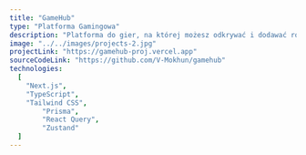 ```yaml
---
title: "GameHub"
type: "Platforma Gamingowa"
description: "Platforma do gier, na której możesz odkrywać i dodawać różne gry do swojej biblioteki. Nawiąż kontakt z innymi, czatuj, importuj gry ze Steam, dziel się recenzjami gier i przeglądaj rankingi. Ta strona została zbudowana przy użyciu Next.js i TypeScript, Prisma jako ORM i PostgreSQL jako bazy danych. Stan frontendu jest zarządzany za pomocą Zustand, a React Query służy do pobierania danych."
image: "../../images/projects-2.jpg"
projectLink: "https://gamehub-proj.vercel.app"
sourceCodeLink: "https://github.com/V-Mokhun/gamehub"
technologies:
  [
    "Next.js",
    "TypeScript",
    "Tailwind CSS",
		"Prisma",
		"React Query",
		"Zustand"
  ]
---
```

